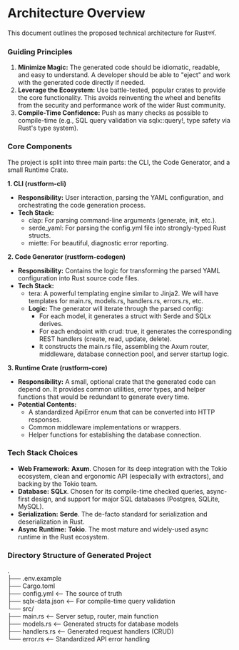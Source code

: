 # **Architecture Overview**

This document outlines the proposed technical architecture for Rustফর্ম.

### **Guiding Principles**

1. **Minimize Magic:** The generated code should be idiomatic, readable, and easy to understand. A developer should be able to "eject" and work with the generated code directly if needed.  
2. **Leverage the Ecosystem:** Use battle-tested, popular crates to provide the core functionality. This avoids reinventing the wheel and benefits from the security and performance work of the wider Rust community.  
3. **Compile-Time Confidence:** Push as many checks as possible to compile-time (e.g., SQL query validation via sqlx::query\!, type safety via Rust's type system).

### **Core Components**

The project is split into three main parts: the CLI, the Code Generator, and a small Runtime Crate.

**1\. CLI (rustform-cli)**

* **Responsibility:** User interaction, parsing the YAML configuration, and orchestrating the code generation process.  
* **Tech Stack:**  
  * clap: For parsing command-line arguments (generate, init, etc.).  
  * serde\_yaml: For parsing the config.yml file into strongly-typed Rust structs.  
  * miette: For beautiful, diagnostic error reporting.

**2\. Code Generator (rustform-codegen)**

* **Responsibility:** Contains the logic for transforming the parsed YAML configuration into Rust source code files.  
* **Tech Stack:**  
  * tera: A powerful templating engine similar to Jinja2. We will have templates for main.rs, models.rs, handlers.rs, errors.rs, etc.  
  * **Logic:** The generator will iterate through the parsed config:  
    * For each model, it generates a struct with Serde and SQLx derives.  
    * For each endpoint with crud: true, it generates the corresponding REST handlers (create, read, update, delete).  
    * It constructs the main.rs file, assembling the Axum router, middleware, database connection pool, and server startup logic.

**3\. Runtime Crate (rustform-core)**

* **Responsibility:** A small, optional crate that the generated code can depend on. It provides common utilities, error types, and helper functions that would be redundant to generate every time.  
* **Potential Contents:**  
  * A standardized ApiError enum that can be converted into HTTP responses.  
  * Common middleware implementations or wrappers.  
  * Helper functions for establishing the database connection.

### **Tech Stack Choices**

* **Web Framework:** **Axum**. Chosen for its deep integration with the Tokio ecosystem, clean and ergonomic API (especially with extractors), and backing by the Tokio team.  
* **Database:** **SQLx**. Chosen for its compile-time checked queries, async-first design, and support for major SQL databases (Postgres, SQLite, MySQL).  
* **Serialization:** **Serde**. The de-facto standard for serialization and deserialization in Rust.  
* **Async Runtime:** **Tokio**. The most mature and widely-used async runtime in the Rust ecosystem.

### **Directory Structure of Generated Project**

.  
├── .env.example  
├── Cargo.toml  
├── config.yml      \<-- The source of truth  
├── sqlx-data.json  \<-- For compile-time query validation  
└── src/  
    ├── main.rs     \<-- Server setup, router, main function  
    ├── models.rs   \<-- Generated structs for database models  
    ├── handlers.rs \<-- Generated request handlers (CRUD)  
    └── error.rs    \<-- Standardized API error handling  
